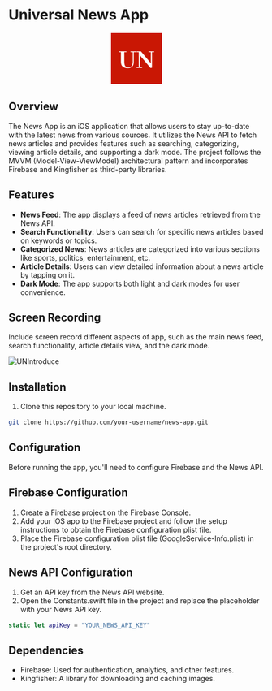 #  Universal News App


<div style="text-align: center;">
  <img src="appIcon.png" alt="App Icon" width="100" height="100">
</div>


## Overview

The News App is an iOS application that allows users to stay up-to-date with the latest news from various sources. It utilizes the News API to fetch news articles and provides features such as searching, categorizing, viewing article details, and supporting a dark mode. The project follows the MVVM (Model-View-ViewModel) architectural pattern and incorporates Firebase and Kingfisher as third-party libraries.

## Features

- **News Feed**: The app displays a feed of news articles retrieved from the News API.
- **Search Functionality**: Users can search for specific news articles based on keywords or topics.
- **Categorized News**: News articles are categorized into various sections like sports, politics, entertainment, etc.
- **Article Details**: Users can view detailed information about a news article by tapping on it.
- **Dark Mode**: The app supports both light and dark modes for user convenience.

## Screen Recording

Include screen record different aspects of app, such as the main news feed, search functionality, article details view, and the dark mode.

![UNIntroduce](https://github.com/dnzatas/Universal-News-App/assets/125405921/b152bf9b-7a44-4952-99f2-62d25a2d1f33)

## Installation

1. Clone this repository to your local machine.

```bash
git clone https://github.com/your-username/news-app.git

```

## Configuration

Before running the app, you'll need to configure Firebase and the News API.

## Firebase Configuration

1. Create a Firebase project on the Firebase Console.
2. Add your iOS app to the Firebase project and follow the setup instructions to obtain the Firebase configuration plist file.
3. Place the Firebase configuration plist file (GoogleService-Info.plist) in the project's root directory.

## News API Configuration

1. Get an API key from the News API website.
2. Open the Constants.swift file in the project and replace the placeholder with your News API key.

```swift
static let apiKey = "YOUR_NEWS_API_KEY"
```

## Dependencies

- Firebase: Used for authentication, analytics, and other features.
- Kingfisher: A library for downloading and caching images.

